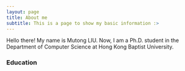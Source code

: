 ```yaml
---
layout: page
title: About me
subtitle: This is a page to show my basic information :>
---
```


Hello there! My name is Mutong LIU. Now, I am a Ph.D. student in the Department of Computer Science at Hong Kong Baptist University.


### Education


### 
